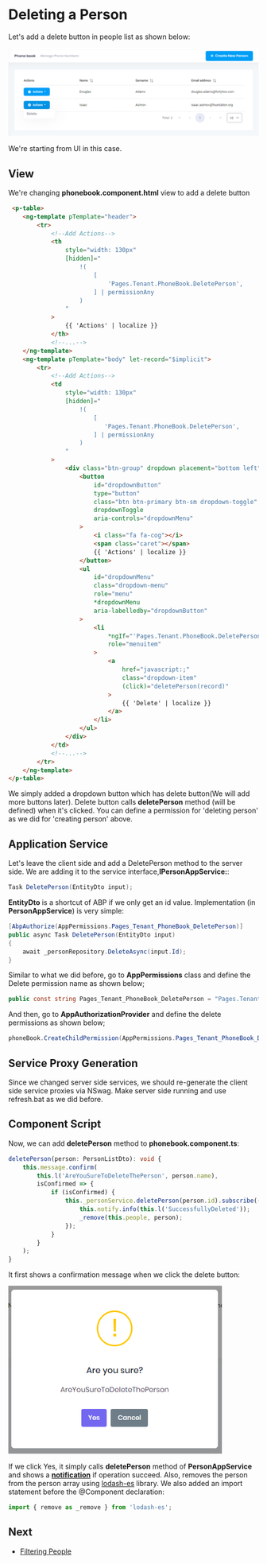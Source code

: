 # Deleting a Person

Let's add a delete button in people list as shown below:

<img src="images/phonebook-people-delete-button-angular-1.png" alt="Delete person" class="img-thumbnail" />

We're starting from UI in this case.

## View

We're changing **phonebook.component.html** view to add a delete button

```html
 <p-table>
	<ng-template pTemplate="header">
		<tr>
			<!--Add Actions-->
			<th
				style="width: 130px"
				[hidden]="
					!(
						[
							'Pages.Tenant.PhoneBook.DeletePerson',
						] | permissionAny
					)
				"
			>
				{{ 'Actions' | localize }}
			</th>
			<!--...-->
	</ng-template>
	<ng-template pTemplate="body" let-record="$implicit">
		<tr>
			<!--Add Actions-->
			<td
				style="width: 130px"
				[hidden]="
					!(
						[
						   'Pages.Tenant.PhoneBook.DeletePerson',
						] | permissionAny
					)
				"
			>
				<div class="btn-group" dropdown placement="bottom left" container="body">
					<button
						id="dropdownButton"
						type="button"
						class="btn btn-primary btn-sm dropdown-toggle"
						dropdownToggle
						aria-controls="dropdownMenu"
					>
						<i class="fa fa-cog"></i>
						<span class="caret"></span>
						{{ 'Actions' | localize }}
					</button>
					<ul
						id="dropdownMenu"
						class="dropdown-menu"
						role="menu"
						*dropdownMenu
						aria-labelledby="dropdownButton"
					>
						<li
							*ngIf="'Pages.Tenant.PhoneBook.DeletePerson' | permission"
							role="menuitem"
						>
							<a
								href="javascript:;"
								class="dropdown-item"
								(click)="deletePerson(record)"
							>
								{{ 'Delete' | localize }}
							</a>
						</li>
					</ul>
				</div>
			</td>
			<!--...-->
		</tr>
	</ng-template>
</p-table>
```

We simply added a dropdown button which has delete button(We will add more buttons later). Delete button calls **deletePerson** method (will be
defined) when it's clicked. You can define a permission for 'deleting
person' as we did for 'creating person' above.

## Application Service

Let's leave the client side and add a DeletePerson method to the server
side. We are adding it to the service interface,**IPersonAppService:**:

```csharp
Task DeletePerson(EntityDto input);
```

**EntityDto** is a shortcut of ABP if we only get an id value.
Implementation (in **PersonAppService**) is very simple:

```csharp
[AbpAuthorize(AppPermissions.Pages_Tenant_PhoneBook_DeletePerson)]
public async Task DeletePerson(EntityDto input)
{
    await _personRepository.DeleteAsync(input.Id);
}
```

Similar to what we did before, go to **AppPermissions** class and define the Delete permission name as shown below;

```csharp
public const string Pages_Tenant_PhoneBook_DeletePerson = "Pages.Tenant.PhoneBook.DeletePerson";
```

And then, go to **AppAuthorizationProvider** and define the delete permissions as shown below;

```csharp
phoneBook.CreateChildPermission(AppPermissions.Pages_Tenant_PhoneBook_DeletePerson, L("DeletePerson"), multiTenancySides: MultiTenancySides.Tenant);
```

## Service Proxy Generation

Since we changed server side services, we should re-generate the client
side service proxies via NSwag. Make server side running and use
refresh.bat as we did before.

## Component Script

Now, we can add **deletePerson** method to **phonebook.component.ts**:

```typescript
deletePerson(person: PersonListDto): void {
    this.message.confirm(
        this.l('AreYouSureToDeleteThePerson', person.name),
        isConfirmed => {
            if (isConfirmed) {
                this._personService.deletePerson(person.id).subscribe(() => {
                    this.notify.info(this.l('SuccessfullyDeleted'));
                    _remove(this.people, person);
                });
            }
        }
    );
} 
```

It first shows a confirmation message when we click the delete button:

<img src="images/confirmation-delete-person-2.png" alt="Confirmation message" class="img-thumbnail" />

If we click Yes, it simply calls **deletePerson** method of
**PersonAppService** and shows a
**[notification](https://aspnetboilerplate.com/Pages/Documents/Javascript-API/Notification)**
if operation succeed. Also, removes the person from the person array
using [lodash-es](https://lodash.com/) library. We also added an import
statement before the @Component declaration:

```typescript
import { remove as _remove } from 'lodash-es';
```

## Next

* [Filtering People](Developing-Step-By-Step-Angular-Filtering-People)